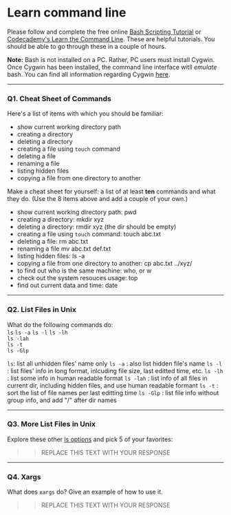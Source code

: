# Learn command line

Please follow and complete the free online [Bash Scripting Tutorial](https://ryanstutorials.net/bash-scripting-tutorial/) or [Codecademy's Learn the Command Line](https://www.codecademy.com/learn/learn-the-command-line). These are helpful tutorials. You should be able to go through these in a couple of hours.

**Note:** Bash is not installed on a PC. Rather, PC users must install Cygwin. Once Cygwin has been installed, the command line interface witll _emulate_ bash. You can find all information regarding Cygwin [here](https://www.cygwin.com/).

---

### Q1.  Cheat Sheet of Commands  

Here's a list of items with which you should be familiar:  
* show current working directory path
* creating a directory
* deleting a directory
* creating a file using `touch` command
* deleting a file
* renaming a file
* listing hidden files
* copying a file from one directory to another

Make a cheat sheet for yourself: a list of at least **ten** commands and what they do.  (Use the 8 items above and add a couple of your own.)  

* show current working directory path: pwd
* creating a directory: mkdir xyz
* deleting a directory: rmdir xyz (the dir should be empty)
* creating a file using `touch` command: touch abc.txt
* deleting a file: rm abc.txt
* renaming a file mv abc.txt def.txt
* listing hidden files: ls -a
* copying a file from one directory to another: cp abc.txt ../xyz/
* to find out who is the same machine: who, or w
* check out the system resouces usage: top
* find out current data and time: date

---

### Q2.  List Files in Unix   

What do the following commands do:  
`ls`
`ls -a` 
`ls -l` 
`ls -lh`  
`ls -lah`  
`ls -t`  
`ls -Glp`  

`ls`: list all unhidden files' name only
`ls -a` : also list hidden file's name
`ls -l`  : list files' info in long format, inlcuding file size, last editted time, etc.
`ls -lh`  : list some info in human readable format
`ls -lah`  : list info of all files in current dir, including hidden files, and use human readable formant
`ls -t`  : sort the list of file names per last editting time
`ls -Glp`  : list file info without group info, and add "/" after dir names

---

### Q3.  More List Files in Unix  

Explore these other [ls options](http://www.techonthenet.com/unix/basic/ls.php) and pick 5 of your favorites:

> > REPLACE THIS TEXT WITH YOUR RESPONSE

---

### Q4.  Xargs   

What does `xargs` do? Give an example of how to use it.

> > REPLACE THIS TEXT WITH YOUR RESPONSE

 


